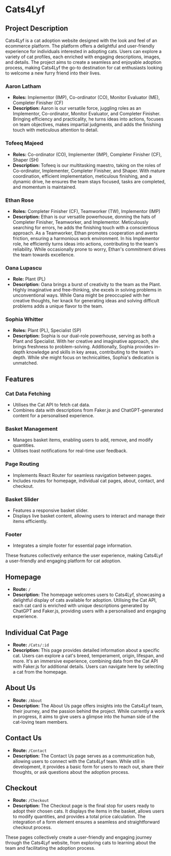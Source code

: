 # Cats4Lyf

## Project Description

Cats4Lyf is a cat adoption website designed with the look and feel of an ecommerce platform. The platform offers a delightful and user-friendly experience for individuals interested in adopting cats. Users can explore a variety of cat profiles, each enriched with engaging descriptions, images, and details. The project aims to create a seamless and enjoyable adoption process, making Cats4Lyf the go-to destination for cat enthusiasts looking to welcome a new furry friend into their lives.

### Aaron Latham

-   **Roles:** Implementor (IMP), Co-ordinator (CO), Monitor Evaluator (ME), Completer Finisher (CF)
-   **Description:** Aaron is our versatile force, juggling roles as an Implementor, Co-ordinator, Monitor Evaluator, and Completer Finisher. Bringing efficiency and practicality, he turns ideas into actions, focuses on team objectives, makes impartial judgments, and adds the finishing touch with meticulous attention to detail.

### Tofeeq Majeed

-   **Roles:** Co-ordinator (CO), Implementer (IMP), Completer Finisher (CF), Shaper (SH)
-   **Description:** Tofeeq is our multitasking maestro, taking on the roles of Co-ordinator, Implementer, Completer Finisher, and Shaper. With mature coordination, efficient implementation, meticulous finishing, and a dynamic drive, he ensures the team stays focused, tasks are completed, and momentum is maintained.

### Ethan Rose

-   **Roles:** Completer Finisher (CF), Teamworker (TW), Implementor (IMP)
-   **Description:** Ethan is our versatile powerhouse, donning the hats of Completer Finisher, Teamworker, and Implementor. Meticulously searching for errors, he adds the finishing touch with a conscientious approach. As a Teamworker, Ethan promotes cooperation and averts friction, ensuring a harmonious work environment. In his Implementor role, he efficiently turns ideas into actions, contributing to the team's reliability. While occasionally prone to worry, Ethan's commitment drives the team towards excellence.

### Oana Lupascu

-   **Role:** Plant (PL)
-   **Description:** Oana brings a burst of creativity to the team as the Plant. Highly imaginative and free-thinking, she excels in solving problems in unconventional ways. While Oana might be preoccupied with her creative thoughts, her knack for generating ideas and solving difficult problems adds a unique flavor to the team.

### Sophia Whitter

-   **Roles:** Plant (PL), Specialist (SP)
-   **Description:** Sophia is our dual-role powerhouse, serving as both a Plant and Specialist. With her creative and imaginative approach, she brings freshness to problem-solving. Additionally, Sophia provides in-depth knowledge and skills in key areas, contributing to the team's depth. While she might focus on technicalities, Sophia's dedication is unmatched.

## Features

### Cat Data Fetching

-   Utilises the Cat API to fetch cat data.
-   Combines data with descriptions from Faker.js and ChatGPT-generated content for a personalised experience.

### Basket Management

-   Manages basket items, enabling users to add, remove, and modify quantities.
-   Utilises toast notifications for real-time user feedback.

### Page Routing

-   Implements React Router for seamless navigation between pages.
-   Includes routes for homepage, individual cat pages, about, contact, and checkout.

### Basket Slider

-   Features a responsive basket slider.
-   Displays live basket content, allowing users to interact and manage their items efficiently.

### Footer

-   Integrates a simple footer for essential page information.

These features collectively enhance the user experience, making Cats4Lyf a user-friendly and engaging platform for cat adoption.

## Homepage

-   **Route:** `/`
-   **Description:** The homepage welcomes users to Cats4Lyf, showcasing a delightful display of cats available for adoption. Utilising the Cat API, each cat card is enriched with unique descriptions generated by ChatGPT and Faker.js, providing users with a personalised and engaging experience.

## Individual Cat Page

-   **Route:** `/Cats/:id`
-   **Description:** This page provides detailed information about a specific cat. Users can explore a cat's breed, temperament, origin, lifespan, and more. It's an immersive experience, combining data from the Cat API with Faker.js for additional details. Users can navigate here by selecting a cat from the homepage.

## About Us

-   **Route:** `/About`
-   **Description:** The About Us page offers insights into the Cats4Lyf team, their journey, and the passion behind the project. While currently a work in progress, it aims to give users a glimpse into the human side of the cat-loving team members.

## Contact Us

-   **Route:** `/Contact`
-   **Description:** The Contact Us page serves as a communication hub, allowing users to connect with the Cats4Lyf team. While still in development, it provides a basic form for users to reach out, share their thoughts, or ask questions about the adoption process.

## Checkout

-   **Route:** `/Checkout`
-   **Description:** The Checkout page is the final stop for users ready to adopt their chosen cats. It displays the items in the basket, allows users to modify quantities, and provides a total price calculation. The integration of a form element ensures a seamless and straightforward checkout process.

These pages collectively create a user-friendly and engaging journey through the Cats4Lyf website, from exploring cats to learning about the team and facilitating the adoption process.
